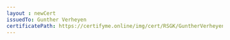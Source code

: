 ```yaml
--- 
layout : newCert 
issuedTo: Gunther Verheyen
certificatePath: https://certifyme.online/img/cert/RSGK/GuntherVerheyen_9b6e0.png
--- 
```


